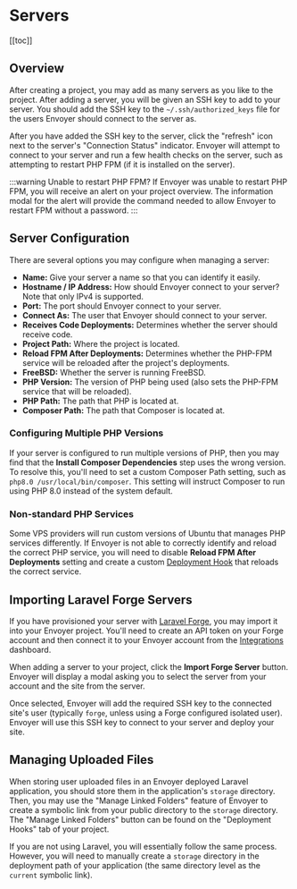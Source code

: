 # Servers

[[toc]]

## Overview

After creating a project, you may add as many servers as you like to the project. After adding a server, you will be given an SSH key to add to your server. You should add the SSH key to the `~/.ssh/authorized_keys` file for the users Envoyer should connect to the server as.

After you have added the SSH key to the server, click the "refresh" icon next to the server's "Connection Status" indicator. Envoyer will attempt to connect to your server and run a few health checks on the server, such as attempting to restart PHP FPM (if it is installed on the server).

:::warning Unable to restart PHP FPM?
If Envoyer was unable to restart PHP FPM, you will receive an alert on your project overview. The information modal for the alert will provide the command needed to allow Envoyer to restart FPM without a password.
:::

## Server Configuration

There are several options you may configure when managing a server:

- **Name:** Give your server a name so that you can identify it easily.
- **Hostname / IP Address:** How should Envoyer connect to your server? Note that only IPv4 is supported.
- **Port:** The port should Envoyer connect to your server.
- **Connect As:** The user that Envoyer should connect to your server.
- **Receives Code Deployments:** Determines whether the server should receive code.
- **Project Path:** Where the project is located.
- **Reload FPM After Deployments:** Determines whether the PHP-FPM service will be reloaded after the project's deployments.
- **FreeBSD:** Whether the server is running FreeBSD.
- **PHP Version:** The version of PHP being used (also sets the PHP-FPM service that will be reloaded).
- **PHP Path:** The path that PHP is located at.
- **Composer Path:** The path that Composer is located at.

### Configuring Multiple PHP Versions

If your server is configured to run multiple versions of PHP, then you may find that the **Install Composer Dependencies** step uses the wrong version. To resolve this, you'll need to set a custom Composer Path setting, such as `php8.0 /usr/local/bin/composer`. This setting will instruct Composer to run using PHP 8.0 instead of the system default.

### Non-standard PHP Services

Some VPS providers will run custom versions of Ubuntu that manages PHP services differently. If Envoyer is not able to correctly identify and reload the correct PHP service, you will need to disable **Reload FPM After Deployments** setting and create a custom [Deployment Hook](/1.0/projects/deployment-hooks.html) that reloads the correct service.

## Importing Laravel Forge Servers

If you have provisioned your server with [Laravel Forge](https://forge.laravel.com), you may import it into your Envoyer project. You'll need to create an API token on your Forge account and then connect it to your Envoyer account from the [Integrations](https://envoyer.io/user/profile#/integrations) dashboard.

When adding a server to your project, click the **Import Forge Server** button. Envoyer will display a modal asking you to select the server from your account and the site from the server.

Once selected, Envoyer will add the required SSH key to the connected site's user (typically `forge`, unless using a Forge configured isolated user). Envoyer will use this SSH key to connect to your server and deploy your site.

## Managing Uploaded Files

When storing user uploaded files in an Envoyer deployed Laravel application, you should store them in the application's `storage` directory. Then, you may use the "Manage Linked Folders" feature of Envoyer to create a symbolic link from your public directory to the `storage` directory. The "Manage Linked Folders" button can be found on the "Deployment Hooks" tab of your project.

If you are not using Laravel, you will essentially follow the same process. However, you will need to manually create a `storage` directory in the deployment path of your application (the same directory level as the `current` symbolic link).
